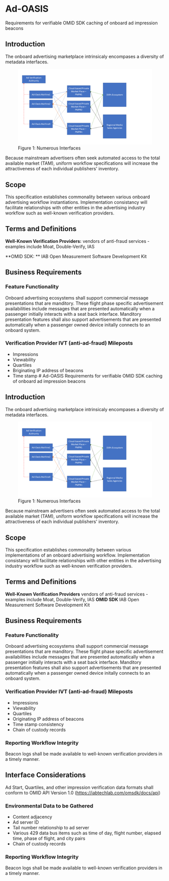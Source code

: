 # Ad-OASIS
Requirements for verifiable OMID SDK caching of onboard ad impression beacons
## Introduction
The onboard advertising marketplace intrinsicaly encompases a diversity of metadata interfaces.
<figure>
	<img src="Figures/General Architecture.png" />
	<figcaption>Figure 1: Numerous Interfaces</figcaption>
</figure>


Because mainstream advertisers often seek automated access to the total available market (TAM), uniform workflow specifications will increase the attractiveness of each individual publishers' inventory.
## Scope
This specification establishes commonality between various onboard advertising workflow instantiations. Implementation consistancy will facilitate relationships with other entities in the advertising industry workflow such as well-known verification providers.
## Terms and Definitions  
**Well-Known Verification Providers:**
vendors of anti-fraud services - examples include Moat, Double-Verify, IAS

**OMID SDK: **
IAB Open Measurement Software Development Kit 
## Business Requirements
### Feature Functionality
Onboard advertising ecosystems shall support commercial message presentations that are manditory. These flight phase specific advertisement availabilities include messages that are presented automatically when a passenger initially interacts with a seat back interface. Manditory presentation features shall also support advertisements that are presented automatically when a passenger owned device initally connects to an onboard system.
### Verification Provider IVT (anti-ad-fraud) Mileposts
+ Impressions
+ Viewability
+ Quartiles
+ Briginating IP address of beacons
+ Time stamp # Ad-OASIS
Requirements for verifiable OMID SDK caching of onboard ad impression beacons
## Introduction
The onboard advertising marketplace intrinsicaly encompases a diversity of metadata interfaces.
<figure>
	<img src="Figures/General Architecture.png" />
	<figcaption>Figure 1: Numerous Interfaces</figcaption>
</figure>


Because mainstream advertisers often seek automated access to the total available market (TAM), uniform workflow specifications will increase the attractiveness of each individual publishers' inventory.
## Scope
This specification establishes commonality between various implementations of an onboard advertising workflow. Implementation consistancy will facilitate relationships with other entities in the advertising industry workflow such as well-known verification providers.
## Terms and Definitions  
**Well-Known Verification Providers**
vendors of anti-fraud services - examples include Moat, Double-Verify, IAS
**OMID SDK**
IAB Open Measurement Software Development Kit 
## Business Requirements
### Feature Functionality
Onboard advertising ecosystems shall support commercial message presentations that are manditory. These flight phase specific advertisement availabilities include messages that are presented automatically when a passenger initially interacts with a seat back interface. Manditory presentation features shall also support advertisements that are presented automatically when a passenger owned device initally connects to an onboard system.
### Verification Provider IVT (anti-ad-fraud) Mileposts
+ Impressions
+ Viewability
+ Quartiles
+ Originating IP address of beacons 
+ Time stamp consistency
+ Chain of custody records
### Reporting Workflow Integrity
Beacon logs shall be made available to well-known verification providers in a timely manner.
## Interface Considerations
Ad Start, Quartiles, and other impression verification data formats shall conform to OMID API Version 1.0 (https://iabtechlab.com/omsdk/docs/api)
### Environmental Data to be Gathered
+ Content adjacency
+ Ad server ID
+ Tail number relationship to ad server
+ Various 429 data bus items such as time of day, flight number, elapsed time, phase of flight, and city pairs
+ Chain of custody records
### Reporting Workflow Integrity
Beacon logs shall be made available to well-known verification providers in a timely manner.

 
